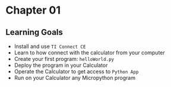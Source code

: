 # Chapter 01

## Learning Goals

- Install and use `TI Connect CE`
- Learn to how connect with the calculator from your computer
- Create your first program: `helloWorld.py`
- Deploy the program in your Calculator
- Operate the Calculator to get access to `Python App`
- Run on your Calculator any Micropython program
